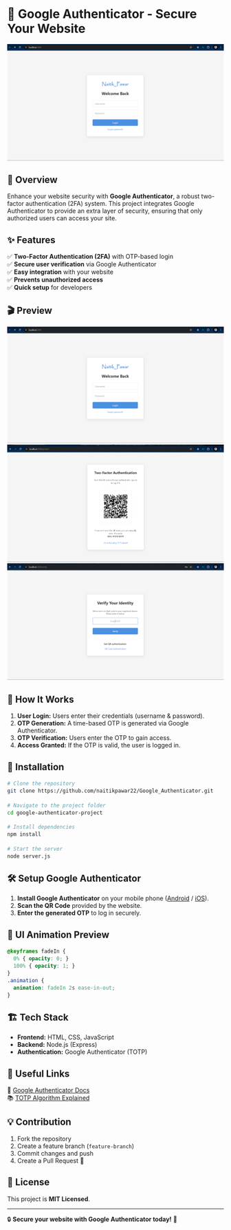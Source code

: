 # 🔐 Google Authenticator - Secure Your Website

![Google Authenticator](p1)

## 🚀 Overview
Enhance your website security with **Google Authenticator**, a robust two-factor authentication (2FA) system. This project integrates Google Authenticator to provide an extra layer of security, ensuring that only authorized users can access your site.

## ✨ Features
✅ **Two-Factor Authentication (2FA)** with OTP-based login  
✅ **Secure user verification** via Google Authenticator  
✅ **Easy integration** with your website  
✅ **Prevents unauthorized access**  
✅ **Quick setup** for developers  

## 🎬 Preview
![Preview 1](p1)
![Preview 2](p2)
![Preview 3](p3)

## 📌 How It Works
1. **User Login:** Users enter their credentials (username & password).
2. **OTP Generation:** A time-based OTP is generated via Google Authenticator.
3. **OTP Verification:** Users enter the OTP to gain access.
4. **Access Granted:** If the OTP is valid, the user is logged in.

## 📜 Installation
```bash
# Clone the repository
git clone https://github.com/naitikpawar22/Google_Authenticator.git

# Navigate to the project folder
cd google-authenticator-project

# Install dependencies
npm install

# Start the server
node server.js
```

## 🛠️ Setup Google Authenticator
1. **Install Google Authenticator** on your mobile phone ([Android](https://play.google.com/store/apps/details?id=com.google.android.apps.authenticator2) / [iOS](https://apps.apple.com/us/app/google-authenticator/id388497605)).
2. **Scan the QR Code** provided by the website.
3. **Enter the generated OTP** to log in securely.

## 🎨 UI Animation Preview
```css
@keyframes fadeIn {
  0% { opacity: 0; }
  100% { opacity: 1; }
}
.animation {
  animation: fadeIn 2s ease-in-out;
}
```

## 🏗️ Tech Stack
- **Frontend:** HTML, CSS, JavaScript
- **Backend:** Node.js (Express)
- **Authentication:** Google Authenticator (TOTP)

## 🔗 Useful Links
📖 [Google Authenticator Docs](https://support.google.com/accounts/answer/1066447?hl=en)  
📚 [TOTP Algorithm Explained](https://en.wikipedia.org/wiki/Time-based_One-Time_Password)

## 💡 Contribution
1. Fork the repository
2. Create a feature branch (`feature-branch`)
3. Commit changes and push
4. Create a Pull Request 🎉

## 📜 License
This project is **MIT Licensed**.

---
🔒 **Secure your website with Google Authenticator today!** 🚀
